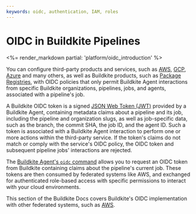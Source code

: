 ```yaml
---
keywords: oidc, authentication, IAM, roles
---
```


# OIDC in Buildkite Pipelines

<%= render_markdown partial: 'platform/oidc_introduction' %>

You can configure third-party products and services, such as [AWS](https://aws.amazon.com/), [GCP](https://cloud.google.com/), [Azure](https://azure.microsoft.com/) and many others, as well as Buildkite products, such as [Package Registries](/docs/package-registries/security/oidc), with OIDC policies that only permit Buildkite Agent interactions from specific Buildkite organizations, pipelines, jobs, and agents, associated with a pipeline's job.

A Buildkite OIDC token is a signed [JSON Web Token (JWT)](https://jwt.io/) provided by a Buildkite Agent, containing metadata claims about a pipeline and its job, including the pipeline and organization slugs, as well as job-specific data, such as the branch, the commit SHA, the job ID, and the agent ID. Such a token is associated with a Buildkite Agent interaction to perform one or more actions within the third-party service. If the token's claims do not match or comply with the service's OIDC policy, the OIDC token and subsequent pipeline jobs' interactions are rejected.

The [Buildkite Agent's `oidc` command](/docs/agent/v3/cli-oidc) allows you to request an OIDC token from Buildkite containing claims about the pipeline's current job. These tokens are then consumed by federated systems like AWS, and exchanged for authenticated role-based access with specific permissions to interact with your cloud environments.

This section of the Buildkite Docs covers Buildkite's OIDC implementation with other federated systems, such as [AWS](/docs/pipelines/security/oidc/aws).
